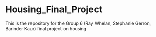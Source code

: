 # Housing_Final_Project
This is the repository for the Group 6 (Ray Whelan, Stephanie Gerron, Barinder Kaur) final project on housing
